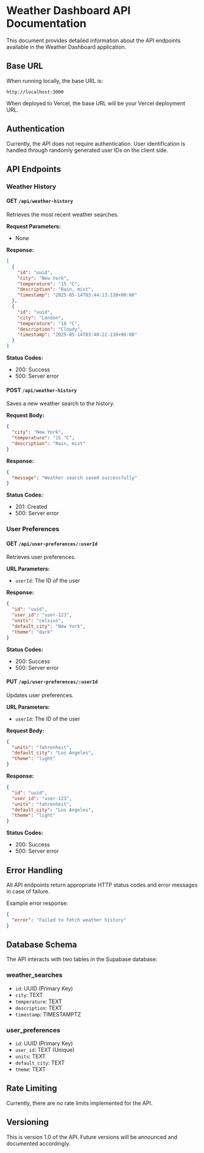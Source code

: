 # Weather Dashboard API Documentation

This document provides detailed information about the API endpoints available in the Weather Dashboard application.

## Base URL

When running locally, the base URL is:
```
http://localhost:3000
```

When deployed to Vercel, the base URL will be your Vercel deployment URL.

## Authentication

Currently, the API does not require authentication. User identification is handled through randomly generated user IDs on the client side.

## API Endpoints

### Weather History

#### GET `/api/weather-history`

Retrieves the most recent weather searches.

**Request Parameters:**
- None

**Response:**
```json
[
  {
    "id": "uuid",
    "city": "New York",
    "temperature": "15 °C",
    "description": "Rain, mist",
    "timestamp": "2025-05-14T03:44:13.138+00:00"
  },
  {
    "id": "uuid",
    "city": "London",
    "temperature": "10 °C",
    "description": "Cloudy",
    "timestamp": "2025-05-14T03:40:22.138+00:00"
  }
]
```

**Status Codes:**
- 200: Success
- 500: Server error

#### POST `/api/weather-history`

Saves a new weather search to the history.

**Request Body:**
```json
{
  "city": "New York",
  "temperature": "15 °C",
  "description": "Rain, mist"
}
```

**Response:**
```json
{
  "message": "Weather search saved successfully"
}
```

**Status Codes:**
- 201: Created
- 500: Server error

### User Preferences

#### GET `/api/user-preferences/:userId`

Retrieves user preferences.

**URL Parameters:**
- `userId`: The ID of the user

**Response:**
```json
{
  "id": "uuid",
  "user_id": "user-123",
  "units": "celsius",
  "default_city": "New York",
  "theme": "dark"
}
```

**Status Codes:**
- 200: Success
- 500: Server error

#### PUT `/api/user-preferences/:userId`

Updates user preferences.

**URL Parameters:**
- `userId`: The ID of the user

**Request Body:**
```json
{
  "units": "fahrenheit",
  "default_city": "Los Angeles",
  "theme": "light"
}
```

**Response:**
```json
{
  "id": "uuid",
  "user_id": "user-123",
  "units": "fahrenheit",
  "default_city": "Los Angeles",
  "theme": "light"
}
```

**Status Codes:**
- 200: Success
- 500: Server error

## Error Handling

All API endpoints return appropriate HTTP status codes and error messages in case of failure.

Example error response:
```json
{
  "error": "Failed to fetch weather history"
}
```

## Database Schema

The API interacts with two tables in the Supabase database:

### weather_searches
- `id`: UUID (Primary Key)
- `city`: TEXT
- `temperature`: TEXT
- `description`: TEXT
- `timestamp`: TIMESTAMPTZ

### user_preferences
- `id`: UUID (Primary Key)
- `user_id`: TEXT (Unique)
- `units`: TEXT
- `default_city`: TEXT
- `theme`: TEXT

## Rate Limiting

Currently, there are no rate limits implemented for the API.

## Versioning

This is version 1.0 of the API. Future versions will be announced and documented accordingly.
